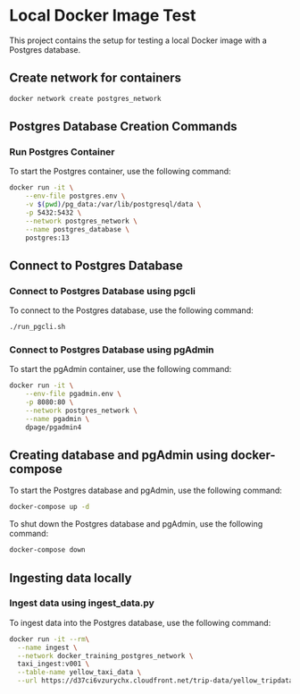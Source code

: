 # Local Docker Image Test

This project contains the setup for testing a local Docker image with a Postgres database.

## Create network for containers

```bash
docker network create postgres_network
```

## Postgres Database Creation Commands

### Run Postgres Container

To start the Postgres container, use the following command:

```bash
docker run -it \
    --env-file postgres.env \
    -v $(pwd)/pg_data:/var/lib/postgresql/data \
    -p 5432:5432 \
    --network postgres_network \
    --name postgres_database \
    postgres:13
```

## Connect to Postgres Database

### Connect to Postgres Database using pgcli

To connect to the Postgres database, use the following command:

```bash
./run_pgcli.sh
```

### Connect to Postgres Database using pgAdmin

To start the pgAdmin container, use the following command:

```bash
docker run -it \
    --env-file pgadmin.env \
    -p 8080:80 \
    --network postgres_network \
    --name pgadmin \
    dpage/pgadmin4
```


## Creating database and pgAdmin using docker-compose

To start the Postgres database and pgAdmin, use the following command:

```bash
docker-compose up -d
```

To shut down the Postgres database and pgAdmin, use the following command:

```bash
docker-compose down
```


## Ingesting data locally

### Ingest data using ingest_data.py

To ingest data into the Postgres database, use the following command:

```bash
docker run -it --rm\
  --name ingest \
  --network docker_training_postgres_network \
  taxi_ingest:v001 \
  --table-name yellow_taxi_data \
  --url https://d37ci6vzurychx.cloudfront.net/trip-data/yellow_tripdata_2021-01.parquet
```

